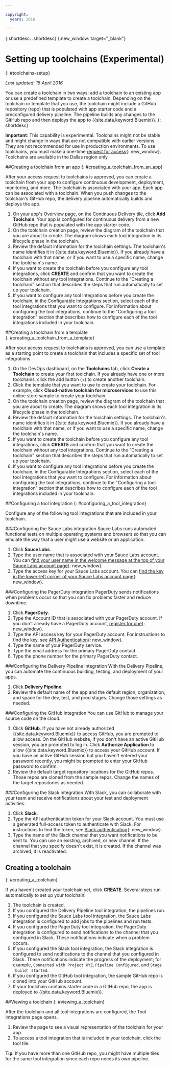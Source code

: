 ```yaml
---

copyright:
  years: 2016

---
```


{:shortdesc: .shortdesc}
{:new_window: target="_blank"}

# Setting up toolchains (Experimental)
{: #toolchains-setup}

*Last updated: 18 April 2016*  

You can create a toolchain in two ways: add a toolchain to an existing app or use a predefined template to create a toolchain. Depending on the toolchain or template that you use, the toolchain might include a GitHub repository (repo) that is populated with app starter code and a preconfigured delivery pipeline. The pipeline builds any changes to the GitHub repo and then deploys the app to {{site.data.keyword.Bluemix}}. 
{: shortdesc}  

**Important**: This capability is experimental. Toolchains might not be stable and might change in ways that are not compatible with earlier versions. They are not recommended for use in production environments. To use toolchains, you must make a one-time [request for access](https://new-console.ng.bluemix.net/devops?cm_mmc=IBMBluemixGarageMethod-_-MethodSite-_-10-19-15::12-31-18-_-toolchains-welcome-page){: new_window}.  Toolchains are available in the Dallas region only.

##Creating a toolchain from an app
{: #creating_a_toolchain_from_an_app}

After your access request to toolchains is approved, you can create a toolchain from your app to configure continuous development, deployment, monitoring, and more. The toolchain is associated with your app. Each app can be associated with a toolchain. When you push changes to the toolchain's GitHub repo, the delivery pipeline automatically builds and deploys the app.  

1. On your app's Overview page, on the Continuous Delivery tile, click **Add Toolchain**. Your app is configured for continuous delivery from a new GitHub repo that is populated with the app starter code.
1. On the toolchain creation page, review the diagram of the toolchain that you are about to create. The diagram shows each tool integration in its lifecycle phase in the toolchain.
1. Review the default information for the toolchain settings. The toolchain's name identifies it in {{site.data.keyword.Bluemix}}. If you already have a toolchain with that name, or if you want to use a specific name, change the toolchain's name.
1. If you want to create the toolchain before you configure any tool integrations, click **CREATE** and confirm that you want to create the toolchain without any tool integrations. Continue to the "Creating a toolchain" section that describes the steps that run automatically to set up your toolchain.  
1. If you want to configure any tool integrations before you create the toolchain, in the Configurable Integrations section, select each of the tool integrations that you want to configure. For information about configuring the tool integrations, continue to the "Configuring a tool integration" section that describes how to configure each of the tool integrations included in your toolchain.

##Creating a toolchain from a template   
{: #creating_a_toolchain_from_a_template}

After your access request to toolchains is approved, you can use a template as a starting point to create a toolchain that includes a specific set of tool integrations.

1. On the DevOps dashboard, on the **Toolchains** tab, click **Create a Toolchain** to create your first toolchain. If you already have one or more toolchains, click the add button (+) to create another toolchain.
1. Click the template that you want to use to create your toolchain. For example, click **Cloud-native toolchain for microservices** to use this online store sample to create your toolchain. 
1. On the toolchain creation page, review the diagram of the toolchain that you are about to create. The diagram shows each tool integration in its lifecycle phase in the toolchain. 
1. Review the default information for the toolchain settings. The toolchain's name identifies it in {{site.data.keyword.Bluemix}}. If you already have a toolchain with that name, or if you want to use a specific name, change the toolchain's name.  
1. If you want to create the toolchain before you configure any tool integrations, click **CREATE** and confirm that you want to create the toolchain without any tool integrations. Continue to the "Creating a toolchain" section that describes the steps that run automatically to set up your toolchain.  
1. If you want to configure any tool integrations before you create the toolchain, in the Configurable Integrations section, select each of the tool integrations that you want to configure. For information about configuring the tool integrations, continue to the "Configuring a tool integration" section that describes how to configure each of the tool integrations included in your toolchain. 

##Configuring a tool integration
{: #configuring_a_tool_integration}

Configure any of the following tool integrations that are included in your toolchain.

###Configuring the Sauce Labs integration
Sauce Labs runs automated functional tests on multiple operating systems and browsers so that you can emulate the way that a user might use a website or an application. 

1. Click **Sauce Labs**.
1. Type the user name that is associated with your Sauce Labs account. You can [find your user name in the welcome message at the top of your Sauce Labs account page](https://saucelabs.com/account){: new_window}.
1. Type the access key for your Sauce Labs account. You can [find the key in the lower-left corner of your Sauce Labs account page](https://saucelabs.com/account){: new_window}.

###Configuring the PagerDuty integration
PagerDuty sends notifications when problems occur so that you can fix problems faster and reduce downtime.

1. Click **PagerDuty**.
1. Type the Account ID that is associated with your PagerDuty account. If you don't already have a PagerDuty account, [register for one](https://signup.pagerduty.com/accounts/new){: new_window}.
1. Type the API access key for your PagerDuty account. For instructions to find the key, see [API Authentication](https://signup.pagerduty.com/accounts/new){: new_window}.
1. Type the name of your PagerDuty service.
1. Type the email address for the primary PagerDuty contact.
1. Type the phone number for the primary PagerDuty contact.

###Configuring the Delivery Pipeline integration
With the Delivery Pipeline, you can automate the continuous building, testing, and deployment of your apps.

1. Click **Delivery Pipeline**.
1. Review the default name of the app and the default region, organization, and space for the dev, test, and prod stages. Change those settings as needed.

###Configuring the GitHub integration
You can use GitHub to manage your source code on the cloud.

1. Click **GitHub**. If you have not already authorized {{site.data.keyword.Bluemix}} to access GitHub, you are prompted to allow access. On the GitHub website, if you don't have an active GitHub session, you are prompted to log in. Click **Authorize Application** to allow {{site.data.keyword.Bluemix}} to access your GitHub account. If you have an active GitHub session but you haven't entered your password recently, you might be prompted to enter your GitHub password to confirm.
1. Review the default target repository locations for the GitHub repos. Those repos are cloned from the sample repos. Change the names of the target repositories as needed.

###Configuring the Slack integration
With Slack, you can collaborate with your team and receive notifications about your test and deployment activities.

1. Click **Slack**.
1. Type the API authentication token for your Slack account. You must use a generated full-access token to authenticate with Slack. For instructions to find the token, see [Slack authentication](https://api.slack.com/web#authentication){: new_window}.
1. Type the name of the Slack channel that you want notifications to be sent to. You can use an existing, archived, or new channel. If the channel that you specify doesn't exist, it is created. If the channel was archived, it is reactivated.

## Creating a toolchain
{: #creating_a_toolchain}

If you haven't created your toolchain yet, click **CREATE**. Several steps run automatically to set up your toolchain:

1. The toolchain is created.
1. If you configured the Delivery Pipeline tool integration, the pipelines run.
1. If you configured the Sauce Labs tool integration, the Sauce Labs integration is configured to add jobs to the pipelines and run tests.
1. If you configured the PagerDuty tool integration, the PagerDuty integration is configured to send notifications to the channel that you configured in Slack. These notifications indicate when a problem occurs.
1. If you configured the Slack tool integration, the Slack integration is configured to send notifications to the channel that you configured in Slack. These notifications indicate the progress of the deployment; for example, `Connected with Project XYZ`, `Pipeline Configured`, and `Stage 'build' started`.
1. If you configured the GitHub tool integration, the sample GitHub repo is cloned into your GitHub account.  
1. If your toolchain contains starter code in a GitHub repo, the app is deployed to {{site.data.keyword.Bluemix}}.

##Viewing a toolchain
{: #viewing_a_toolchain}

After the toolchain and all tool integrations are configured, the Tool Integrations page opens.

1. Review the page to see a visual representation of the toolchain for your app.
1. To access a tool integration that is included in your toolchain, click the tool tile. 
 
 **Tip**: If you have more than one GitHub repo, you might have multiple tiles for the same tool integration since each repo needs its own pipeline.

